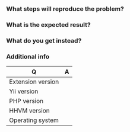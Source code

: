 ### What steps will reproduce the problem?

### What is the expected result?

### What do you get instead?

### Additional info

| Q                 | A
|-------------------|---
| Extension version |
| Yii version       |
| PHP version       |
| HHVM version      |
| Operating system  |
